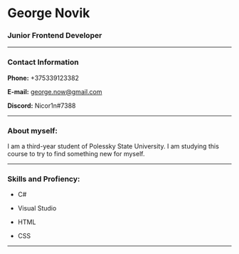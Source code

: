 # George Novik
### Junior Frontend Developer
*********
### Contact Information

**Phone:** +375339123382

**E-mail:** george.now@gmail.com

**Discord:** Nicor1n#7388
*********
### About myself:
I am a third-year student of Polessky State University. I am studying this course to try to find something new for myself. 
*********
### Skills and Profiency:
* C#

* Visual Studio

* HTML

* CSS
*********
